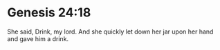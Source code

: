 # Genesis 24:18

She said, Drink, my lord. And she quickly let down her jar upon her hand and gave him a drink.
